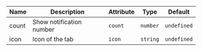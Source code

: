 <!--
SPDX-FileCopyrightText: 2022 Siemens AG

SPDX-License-Identifier: MIT
-->

| Name       | Description                   | Attribute        | Type                                      | Default             |
|------------|-------------------------------|------------------|-------------------------------------------|---------------------|
|count| Show notification number | `count` | `number` | `undefined` |
|icon| Icon of the tab | `icon` | `string` | `undefined` |
